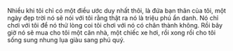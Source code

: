 Nhiều khi tôi chỉ có một điều ước duy nhất thôi, là đứa bạn thân của tôi, một ngày đẹp trời nó sẽ nói với tôi rằng thật ra nó là triệu phú ẩn danh. Nó chỉ chơi với tôi để nó thử lòng coi tôi chơi với nó có chân thành không. Rồi bây giờ nó sẽ mua cho tôi một căn nhà, một chiếc xe hơi, rồi xong rồi cho tôi sống sung nhung lụa giàu sang phú quý.